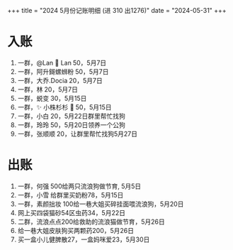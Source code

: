 +++
title = "2024 5月份记账明细 (进 310 出1276)"
date = "2024-05-31"
+++

# 入账
1. 一群，@Lan 🌟 Lan 50，5月7日
2. 一群，阿升鎶螺蛳粉 50，5月7日
3. 一群，大乔.Docia 20，5月7日
4. 一群，林 20，5月7日
5. 一群，蜕变 30，5月15日
6. 一群，✨ 小株杉杉 🐬 50，5月15日
7. 一群，小白 20，5月22日群里帮忙找狗
8. 一群，玲玲 50，5月20日领养一个公狗
8. 一群，张顺顺 20，让群里帮忙找狗5月27日

# 出账
1. 一群，何强 500给两只流浪狗做节育, 5月5日
2. 一群，小雪 给群里买奶粉78，5月15日
3. 一群，素颜拙妆 100给一巷大姐买碎挂面喂流浪狗，5月20日
4. 网上买四袋猫砂54区虫药34，5月22日
5. 二群，流浪点点200给救助的流浪猫做节育，5月26日
6. 给一巷大姐皮肤狗买两颗药200，5月26日
7. 买一盒小儿健脾散27，一盒妈咪爱23，5月30日